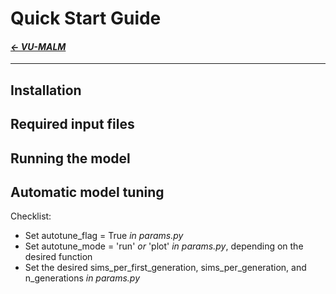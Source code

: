 # Quick Start Guide

#### _[&larr; VU-MALM](vu_malm.md)_

---

## Installation

## Required input files

## Running the model

## Automatic model tuning

Checklist:
  - Set autotune_flag = True _in params.py_
  - Set autotune_mode = 'run' _or_ 'plot' _in params.py_, depending on the desired function
  - Set the desired sims_per_first_generation, sims_per_generation, and n_generations _in params.py_
